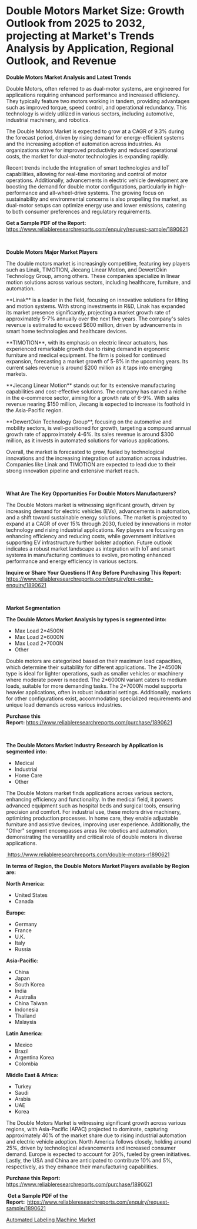 <p><h1>Double Motors Market Size: Growth Outlook from 2025 to 2032, projecting at Market's Trends Analysis by Application, Regional Outlook, and Revenue</h1></p><p><strong>Double Motors Market Analysis and Latest Trends</strong></p>
<p><p>Double Motors, often referred to as dual-motor systems, are engineered for applications requiring enhanced performance and increased efficiency. They typically feature two motors working in tandem, providing advantages such as improved torque, speed control, and operational redundancy. This technology is widely utilized in various sectors, including automotive, industrial machinery, and robotics.</p><p>The Double Motors Market is expected to grow at a CAGR of 9.3% during the forecast period, driven by rising demand for energy-efficient systems and the increasing adoption of automation across industries. As organizations strive for improved productivity and reduced operational costs, the market for dual-motor technologies is expanding rapidly. </p><p>Recent trends include the integration of smart technologies and IoT capabilities, allowing for real-time monitoring and control of motor operations. Additionally, advancements in electric vehicle development are boosting the demand for double motor configurations, particularly in high-performance and all-wheel-drive systems. The growing focus on sustainability and environmental concerns is also propelling the market, as dual-motor setups can optimize energy use and lower emissions, catering to both consumer preferences and regulatory requirements.</p></p>
<p><strong>Get a Sample PDF of the Report:&nbsp;</strong> <a href="https://www.reliableresearchreports.com/enquiry/request-sample/1890621?utm_campaign=3386&utm_medium=2&utm_source=Github&utm_content=ia&utm_term=11042025&utm_id=double-motors">https://www.reliableresearchreports.com/enquiry/request-sample/1890621</a></p>
<p>&nbsp;</p>
<p><strong>Double Motors Major Market Players</strong></p>
<p><p>The double motors market is increasingly competitive, featuring key players such as Linak, TIMOTION, Jiecang Linear Motion, and DewertOkin Technology Group, among others. These companies specialize in linear motion solutions across various sectors, including healthcare, furniture, and automation.</p><p>**Linak** is a leader in the field, focusing on innovative solutions for lifting and motion systems. With strong investments in R&D, Linak has expanded its market presence significantly, projecting a market growth rate of approximately 5-7% annually over the next five years. The company's sales revenue is estimated to exceed $600 million, driven by advancements in smart home technologies and healthcare devices.</p><p>**TIMOTION**, with its emphasis on electric linear actuators, has experienced remarkable growth due to rising demand in ergonomic furniture and medical equipment. The firm is poised for continued expansion, forecasting a market growth of 5-8% in the upcoming years. Its current sales revenue is around $200 million as it taps into emerging markets.</p><p>**Jiecang Linear Motion** stands out for its extensive manufacturing capabilities and cost-effective solutions. The company has carved a niche in the e-commerce sector, aiming for a growth rate of 6-9%. With sales revenue nearing $150 million, Jiecang is expected to increase its foothold in the Asia-Pacific region.</p><p>**DewertOkin Technology Group**, focusing on the automotive and mobility sectors, is well-positioned for growth, targeting a compound annual growth rate of approximately 4-6%. Its sales revenue is around $300 million, as it invests in automated solutions for various applications.</p><p>Overall, the market is forecasted to grow, fueled by technological innovations and the increasing integration of automation across industries. Companies like Linak and TIMOTION are expected to lead due to their strong innovation pipeline and extensive market reach.</p></p>
<p>&nbsp;</p>
<p><strong>What Are The Key Opportunities For Double Motors Manufacturers?</strong></p>
<p><p>The Double Motors market is witnessing significant growth, driven by increasing demand for electric vehicles (EVs), advancements in automation, and a shift toward sustainable energy solutions. The market is projected to expand at a CAGR of over 15% through 2030, fueled by innovations in motor technology and rising industrial applications. Key players are focusing on enhancing efficiency and reducing costs, while government initiatives supporting EV infrastructure further bolster adoption. Future outlook indicates a robust market landscape as integration with IoT and smart systems in manufacturing continues to evolve, promoting enhanced performance and energy efficiency in various sectors.</p></p>
<p><strong>Inquire or Share Your Questions If Any Before Purchasing This Report:</strong> <a href="https://www.reliableresearchreports.com/enquiry/pre-order-enquiry/1890621?utm_campaign=3386&utm_medium=2&utm_source=Github&utm_content=ia&utm_term=11042025&utm_id=double-motors">https://www.reliableresearchreports.com/enquiry/pre-order-enquiry/1890621</a></p>
<p>&nbsp;</p>
<p><strong>Market Segmentation</strong></p>
<p><strong>The Double Motors Market Analysis by types is segmented into:</strong></p>
<p><ul><li>Max Load 2*4500N</li><li>Max Load 2*6000N</li><li>Max Load 2*7000N</li><li>Other</li></ul></p>
<p><p>Double motors are categorized based on their maximum load capacities, which determine their suitability for different applications. The 2*4500N type is ideal for lighter operations, such as smaller vehicles or machinery where moderate power is needed. The 2*6000N variant caters to medium loads, suitable for more demanding tasks. The 2*7000N model supports heavier applications, often in robust industrial settings. Additionally, markets for other configurations exist, accommodating specialized requirements and unique load demands across various industries.</p></p>
<p><strong>Purchase this Report:&nbsp;</strong><a href="https://www.reliableresearchreports.com/purchase/1890621?utm_campaign=3386&utm_medium=2&utm_source=Github&utm_content=ia&utm_term=11042025&utm_id=double-motors">https://www.reliableresearchreports.com/purchase/1890621</a></p>
<p>&nbsp;</p>
<p><strong>The Double Motors Market Industry Research by Application is segmented into:</strong></p>
<p><ul><li>Medical</li><li>Industrial</li><li>Home Care</li><li>Other</li></ul></p>
<p><p>The Double Motors market finds applications across various sectors, enhancing efficiency and functionality. In the medical field, it powers advanced equipment such as hospital beds and surgical tools, ensuring precision and comfort. For industrial use, these motors drive machinery, optimizing production processes. In home care, they enable adjustable furniture and assistive devices, improving user experience. Additionally, the "Other" segment encompasses areas like robotics and automation, demonstrating the versatility and critical role of double motors in diverse applications.</p></p>
<p><a href="https://www.reliableresearchreports.com/double-motors-r1890621?utm_campaign=3386&utm_medium=2&utm_source=Github&utm_content=ia&utm_term=11042025&utm_id=double-motors">&nbsp;https://www.reliableresearchreports.com/double-motors-r1890621</a></p>
<p><strong>In terms of Region, the Double Motors Market Players available by Region are:</strong></p>
<p>
    <p> <strong> North America: </strong>
        <ul>
            <li>United States</li>
            <li>Canada</li>
        </ul>
        </p> 
    <p> <strong> Europe: </strong>
        <ul>
            <li>Germany</li>
            <li>France</li>
            <li>U.K.</li>
            <li>Italy</li>
            <li>Russia</li>
        </ul>
        </p> 
    <p> <strong> Asia-Pacific: </strong>
        <ul>
            <li>China</li>
            <li>Japan</li>
            <li>South Korea</li>
            <li>India</li>
            <li>Australia</li>
            <li>China Taiwan</li>
            <li>Indonesia</li>
            <li>Thailand</li>
            <li>Malaysia</li>
        </ul>
        </p> 
    <p> <strong> Latin America: </strong>
        <ul>
            <li>Mexico</li>
            <li>Brazil</li>
            <li>Argentina Korea</li>
            <li>Colombia</li>
        </ul>
        </p> 
    <p> <strong> Middle East & Africa: </strong>
        <ul>
            <li>Turkey</li>
            <li>Saudi</li>
            <li>Arabia</li>
            <li>UAE</li>
            <li>Korea</li>
        </ul>
    </p>
    </p>
<p><p>The Double Motors Market is witnessing significant growth across various regions, with Asia-Pacific (APAC) projected to dominate, capturing approximately 40% of the market share due to rising industrial automation and electric vehicle adoption. North America follows closely, holding around 25%, driven by technological advancements and increased consumer demand. Europe is expected to account for 20%, fueled by green initiatives. Lastly, the USA and China are anticipated to contribute 10% and 5%, respectively, as they enhance their manufacturing capabilities.</p></p>
<p><strong>Purchase this Report: </strong><a href="https://www.reliableresearchreports.com/purchase/1890621?utm_campaign=3386&utm_medium=2&utm_source=Github&utm_content=ia&utm_term=11042025&utm_id=double-motors">https://www.reliableresearchreports.com/purchase/1890621</a></p>
<p>&nbsp;<strong>Get a Sample PDF of the Report:&nbsp;&nbsp;</strong><a href="https://www.reliableresearchreports.com/enquiry/request-sample/1890621?utm_campaign=3386&utm_medium=2&utm_source=Github&utm_content=ia&utm_term=11042025&utm_id=double-motors">https://www.reliableresearchreports.com/enquiry/request-sample/1890621</a></p>
<p><strong></strong></p>
<p><p><a href="https://github.com/HobertDavis43/Market-Research-Report-List-2/blob/main/automated-labeling-machine-market.md?utm_campaign=3386&utm_medium=2&utm_source=Github&utm_content=ia&utm_term=11042025&utm_id=double-motors">Automated Labeling Machine Market</a></p></p>